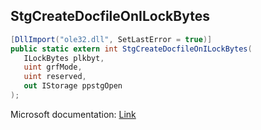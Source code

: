 ## StgCreateDocfileOnILockBytes

```csharp
[DllImport("ole32.dll", SetLastError = true)]
public static extern int StgCreateDocfileOnILockBytes(
   ILockBytes plkbyt,
   uint grfMode,
   uint reserved,
   out IStorage ppstgOpen
);
```

Microsoft documentation: [Link](https://learn.microsoft.com/en-us/windows/win32/api/coml2api/nf-coml2api-stgcreatedocfileonilockbytes)
